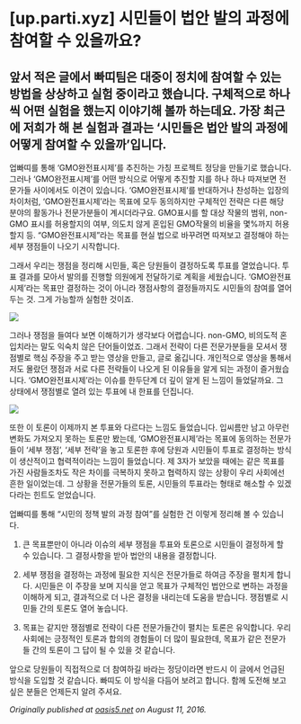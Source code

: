 
# [up.parti.xyz] 시민들이 법안 발의 과정에 참여할 수 있을까요?

## 앞서 적은 글에서 빠띠팀은 대중이 정치에 참여할 수 있는 방법을 상상하고 실험 중이라고 했습니다. 구체적으로 하나씩 어떤 실험을 했는지 이야기해 볼까 하는데요. 가장 최근에 저희가 해 본 실험과 결과는 ‘시민들은 법안 발의 과정에 어떻게 참여할 수 있을까’입니다.

업빠띠를 통해 ‘GMO완전표시제’를 추진하는 가칭 프로젝트 정당을 만들기로 했습니다. 그러나 ‘GMO완전표시제’를 어떤 방식으로 어떻게 추진할 지를 하나 하나 따져보면 전문가들 사이에서도 이견이 있습니다. ‘GMO완전표시제’를 반대하거나 찬성하는 입장의 차이처럼, ‘GMO완전표시제’라는 목표에 모두 동의하지만 구체적인 전략은 다른 해당 분야의 활동가나 전문가분들이 계시더라구요. GMO표시를 할 대상 작물의 범위, non-GMO 표시를 허용할지의 여부, 의도치 않게 혼입된 GMO작물의 비율을 몇%까지 허용할지 등. “GMO완전표시제”라는 목표를 현실 법으로 바꾸려면 따져보고 결정해야 하는 세부 쟁점들이 나오기 시작합니다.

그래서 우리는 쟁점을 정리해 시민들, 혹은 당원들이 결정하도록 투표를 열었습니다. 투표 결과를 모아서 발의를 진행할 의원에게 전달하기로 계획을 세웠습니다. ‘GMO완전표시제’라는 목표만 결정하는 것이 아니라 쟁점사항의 결정들까지도 시민들의 참여를 열어두는 것. 그게 가능할까 실험한 것이죠.

![](/assets/images/up-parti-xyz-시민들이-법안-발의-과정에-참여할-수-있을까요/0*qqrwH8focXS5VKe4.png)

그러나 쟁점을 들여다 보면 이해하기가 생각보다 어렵습니다. non-GMO, 비의도적 혼입치라는 말도 익숙치 않은 단어들이었죠. 그래서 전략이 다른 전문가분들을 모셔서 쟁점별로 핵심 주장을 주고 받는 영상을 만들고, 글로 옮깁니다. 개인적으로 영상을 통해서 저도 몰랐던 쟁점과 서로 다른 전략들이 나오게 된 이유들을 알게 되는 과정이 즐거웠습니다. ‘GMO완전표시제’라는 이슈를 한두단계 더 깊이 알게 된 느낌이 들었달까요. 그 상태에서 쟁점별로 열려 있는 투표에 내 한표를 던집니다.

![](/assets/images/up-parti-xyz-시민들이-법안-발의-과정에-참여할-수-있을까요/0*L1X5up9s1K7au7Fw.png)

또한 이 토론이 이제까지 본 투표와 다르다는 느낌도 들었습니다. 입씨름만 남고 아무런 변화도 가져오지 못하는 토론만 봤는데, ‘GMO완전표시제’라는 목표에 동의하는 전문가들이 ‘세부 쟁점’, ‘세부 전략’을 놓고 토론한 후에 당원과 시민들이 투표로 결정하는 방식이 생산적이고 협력적이라는 느낌이 들었습니다. 제 3자가 보았을 때에는 같은 목표를 가진 사람들조차도 작은 차이를 극복하지 못하고 협력하지 않는 상황이 우리 사회에선 흔한 일이었는데. 그 상황을 전문가들의 토론, 시민들의 투표라는 형태로 해소할 수 있겠다라는 힌트도 얻었습니다.

업빠띠를 통해 “시민의 정책 발의 과정 참여”를 실험한 건 이렇게 정리해 볼 수 있습니다.

1. 큰 목표뿐만이 아니라 이슈의 세부 쟁점을 투표와 토론으로 시민들이 결정하게 할 수 있습니다. 그 결정사항을 받아 법안의 내용을 결정합니다.

1. 세부 쟁점을 결정하는 과정에 필요한 지식은 전문가들로 하여금 주장을 펼치게 합니다. 시민들은 이 주장을 보며 지식을 얻고 목표가 구체적인 법안으로 변하는 과정을 이해하게 되고, 결과적으로 더 나은 결정을 내리는데 도움을 받습니다. 쟁점별로 시민들 간의 토론도 열어 놓습니다.

1. 목표는 같지만 쟁점별로 전략이 다른 전문가들간이 펼치는 토론은 유익합니다. 우리 사회에는 긍정적인 토론과 합의의 경험들이 더 많이 필요한데, 목표가 같은 전문가들 간의 토론이 그 답이 될 수 있을 것 같습니다.

앞으로 당원들이 직접적으로 더 참여하길 바라는 정당이라면 반드시 이 글에서 언급된 방식을 도입할 것 같습니다. 빠띠도 이 방식을 다듬어 보려고 합니다. 함께 도전해 보고 싶은 분들은 언제든지 알려 주셔요.

*Originally published at [oasis5.net](http://oasis5.net/2016/08/11/up-parti-xyz-%EC%8B%9C%EB%AF%BC%EB%93%A4%EC%9D%B4-%EB%B2%95%EC%95%88-%EB%B0%9C%EC%9D%98-%EA%B3%BC%EC%A0%95%EC%97%90-%EC%B0%B8%EC%97%AC%ED%95%A0-%EC%88%98-%EC%9E%88%EC%9D%84%EA%B9%8C%EC%9A%94/) on August 11, 2016.*
